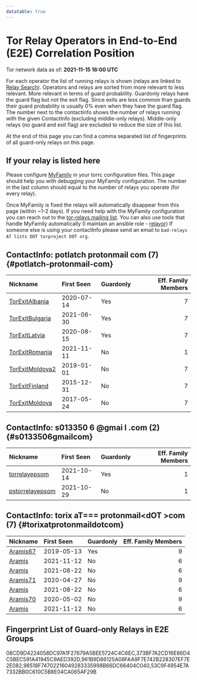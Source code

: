```yaml
---
datatable: true
---
```



# Tor Relay Operators in End-to-End (E2E) Correlation Position

Tor network data as of: **2021-11-15 16:00 UTC**

For each operator the list of running relays is shown (relays are linked to [Relay Search](https://metrics.torproject.org/rs.html)).
Operators and relays are sorted from more relevant to less relevant. More relevant in terms of guard probability.
Guardonly relays have the guard flag but not the exit flag.
Since exits are less common than guards their guard probability is usually 0% even when they have the guard flag.
The number next to the contactinfo shows the number of relays running with the given ContactInfo (excluding middle-only relays).
Middle-only relays (no guard and exit flag) are excluded to reduce the size of this list.

At the end of this page you can find a comma separated list of fingerprints of all guard-only relays on this page.

## If your relay is listed here
Please configure [MyFamily](https://www.torproject.org/docs/tor-manual.html.en#MyFamily) in your torrc configuration files.
This page should help you with debugging your MyFamily configuration. The number in the last column should equal to the number of
relays you operate (for every relay).

Once MyFamily is fixed the relays will automatically disappear from this page (within ~1-2 days).
If you need help with the MyFamily configuration you can reach out to the
[tor-relays mailing list](https://lists.torproject.org/cgi-bin/mailman/listinfo/tor-relays).
You can also use tools that handle MyFamily automatically (I maintain an ansible role - 
[relayor](https://medium.com/@nusenu/deploying-tor-relays-with-ansible-6612593fa34d))
If someone else is using your contactInfo please send an email to ```bad-relays AT lists DOT torproject DOT org```.


## ContactInfo: potlatch protonmail com (7) {#potlatch-protonmail-com}

| Nickname                                                                                                   | First Seen   | Guardonly   |   Eff. Family Members |
|:-----------------------------------------------------------------------------------------------------------|:-------------|:------------|----------------------:|
| [TorExitAlbania](https://metrics.torproject.org/rs.html#details/373BF7A2CD16E86D4C5BEC591A41945C9AED392D)  | 2020-07-14   | Yes         |                     7 |
| [TorExitBulgaria](https://metrics.torproject.org/rs.html#details/961B9D86125A08FAA9F7E742B228307EF7E2E082) | 2021-06-30   | Yes         |                     7 |
| [TorExitLatvia](https://metrics.torproject.org/rs.html#details/08CD9D4224058DC97A1F27679A5BEE5724C4C6EC)   | 2020-08-15   | Yes         |                     7 |
| [TorExitRomania](https://metrics.torproject.org/rs.html#details/606A0699FFAE581E4B8B222D7EF52229D6425CA1)  | 2021-11-11   | No          |                     1 |
| [TorExitMoldova2](https://metrics.torproject.org/rs.html#details/742C45F2D9004AADE0077E528A4418A6A81BC2BA) | 2019-01-01   | No          |                     7 |
| [TorExitFinland](https://metrics.torproject.org/rs.html#details/9B31F1F1C1554F9FFB3455911F82E818EF7C7883)  | 2015-12-31   | No          |                     7 |
| [TorExitMoldova](https://metrics.torproject.org/rs.html#details/B06F093A3D4DFAD3E923F4F28A74901BD4F74EB1)  | 2017-05-24   | No          |                     7 |

## ContactInfo: s013350 6 @gmai l .com (2) {#s0133506gmailcom}

| Nickname                                                                                                   | First Seen   | Guardonly   |   Eff. Family Members |
|:-----------------------------------------------------------------------------------------------------------|:-------------|:------------|----------------------:|
| [torrelayepsom](https://metrics.torproject.org/rs.html#details/98518F74702216049283335998B66DC66404C040)   | 2021-10-14   | Yes         |                     1 |
| [pstorrelayepsom](https://metrics.torproject.org/rs.html#details/C9BA228C967E7231CD0B47C49E88BC50A7400584) | 2021-10-29   | No          |                     1 |

## ContactInfo: torix aT=== protonmail&lt;dOT &gt;com (7) {#torixatprotonmaildotcom}

| Nickname                                                                                            | First Seen   | Guardonly   |   Eff. Family Members |
|:----------------------------------------------------------------------------------------------------|:-------------|:------------|----------------------:|
| [Aramis67](https://metrics.torproject.org/rs.html#details/53C9F4954E7A7332BB0C610C5B8E04CA065AF29B) | 2019-05-13   | Yes         |                     9 |
| [Aramis](https://metrics.torproject.org/rs.html#details/2B3AAC97B269D59E6D642C8BFB174EDD13741C38)   | 2021-11-12   | No          |                     6 |
| [Aramis](https://metrics.torproject.org/rs.html#details/4F9EFCF7689084E4C8EE993E123E32B75368804C)   | 2021-08-22   | No          |                     6 |
| [Aramis71](https://metrics.torproject.org/rs.html#details/AB32B2EA350C10888144A7ECCA7FFACA844C2052) | 2020-04-27   | No          |                     9 |
| [Aramis](https://metrics.torproject.org/rs.html#details/D3F6616034448DEEE369782C96F84FE1407E4200)   | 2021-08-22   | No          |                     6 |
| [Aramis70](https://metrics.torproject.org/rs.html#details/DEAA89B5B8D9CEAD5CE0F9281D482A4EACC30592) | 2020-05-02   | No          |                     9 |
| [Aramis](https://metrics.torproject.org/rs.html#details/F314580EA22CB3DCB135D64E92108BFB8FD209AF)   | 2021-11-12   | No          |                     6 |


## Fingerprint List of Guard-only Relays in E2E Groups

08CD9D4224058DC97A1F27679A5BEE5724C4C6EC,373BF7A2CD16E86D4C5BEC591A41945C9AED392D,961B9D86125A08FAA9F7E742B228307EF7E2E082,98518F74702216049283335998B66DC66404C040,53C9F4954E7A7332BB0C610C5B8E04CA065AF29B
